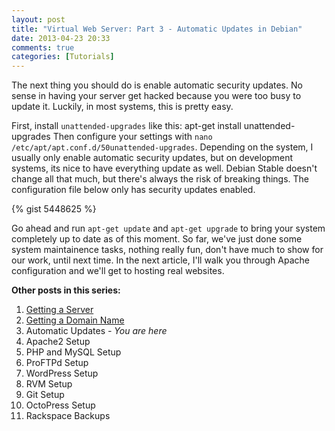 ```yaml
---
layout: post
title: "Virtual Web Server: Part 3 - Automatic Updates in Debian"
date: 2013-04-23 20:33
comments: true
categories: [Tutorials]
---
```


The next thing you should do is enable automatic security updates. No sense in having your server get hacked because you were too busy to update it. Luckily, in most systems, this is pretty easy.

First, install `unattended-upgrades` like this:
    apt-get install unattended-upgrades
Then configure your settings with `nano /etc/apt/apt.conf.d/50unattended-upgrades`. Depending on the system, I usually only enable automatic security updates, but on development systems, its nice to have everything update as well. Debian Stable doesn't change all that much, but there's always the risk of breaking things. The configuration file below only has security updates enabled.

{% gist 5448625 %}

Go ahead and run `apt-get update` and `apt-get upgrade` to bring your system completely up to date as of this moment. So far, we've just done some system maintainence tasks, nothing really fun, don't have much to show for our work, until next time. In the next article, I'll walk you through Apache configuration and we'll get to hosting real websites.

**Other posts in this series:**

1. [Getting a Server](http://samurailink3.com/blog/2013/04/23/virtual-web-server-part-1-rackspace/)
2. [Getting a Domain Name](http://samurailink3.com/blog/2013/04/23/virtual-web-server-part-2-hover/)
3. Automatic Updates _- You are here_
4. Apache2 Setup
5. PHP and MySQL Setup
6. ProFTPd Setup
7. WordPress Setup
8. RVM Setup
9. Git Setup
10. OctoPress Setup
11. Rackspace Backups